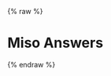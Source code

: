 ---
---

{% raw %}
<h1 class="hero-title">Miso Answers</h1>
<div id="miso-ask-combo" class="miso-ask-combo"></div>
<script>
const misocmd = window.misocmd || (window.misocmd = []);
misocmd.push(async () => {
  MisoClient.plugins.use('std:debug', {
    preserveLog: true,
    logDownloadButtonText: 'Logs',
    logFilename: ({ timestamp }) => `demo-miso-log.${timestamp}.jsonl`,
  });
  const client = new MisoClient({
    apiKey: '...',
    apiHost: 'http://localhost:9901/api',
  });
  client.ui.asks.useLayouts({
    answer: { onDebug: true },
  });
  const workflow = client.ui.ask;
  await Promise.all([
    MisoClient.logs.showDownloadButton(),
    client.ui.ready,
  ]);
  const { templates } = MisoClient.ui.defaults.ask;
  const rootElement = document.querySelector('#miso-ask-combo');
  rootElement.innerHTML = templates.root();
  workflow.autoQuery();
});
</script>
{% endraw %}
